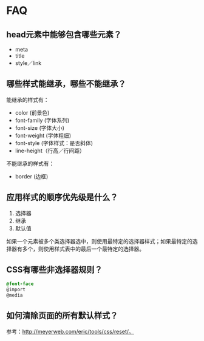 # FAQ

## head元素中能够包含哪些元素？

- meta
- title
- style／link


## 哪些样式能继承，哪些不能继承？

能继承的样式有：

- color (前景色)
- font-family (字体系列)
- font-size (字体大小)
- font-weight (字体粗细)
- font-style (字体样式：是否斜体)
- line-height（行高／行间距）

不能继承的样式有：

- border (边框)


## 应用样式的顺序优先级是什么？

1. 选择器
2. 继承
3. 默认值

如果一个元素被多个类选择器选中，则使用最特定的选择器样式；如果最特定的选择器有多个，则使用样式表中的最后一个最特定的选择器。


## CSS有哪些非选择器规则？

```css
@font-face
@import
@media
```


## 如何清除页面的所有默认样式？

参考：http://meyerweb.com/eric/tools/css/reset/。


